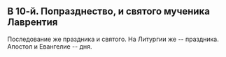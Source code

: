 
## В 10-й. Попразднество, и святого мученика Лаврентия

Последование же праздника и святого. На Литургии же -- праздника.
Апостол и Евангелие -- дня.
